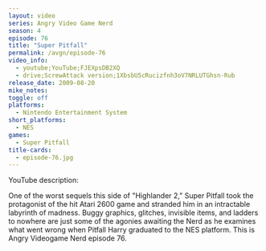 ```yaml
---
layout: video
series: Angry Video Game Nerd
season: 4
episode: 76
title: "Super Pitfall"
permalink: /avgn/episode-76
video_info:
  - youtube;YouTube;FJEXpsDB2XQ
  - drive;ScrewAttack version;1XbsbU5cRucizfnh3oV7NRLUTGhsn-Rub
release_date: 2009-08-20
mike_notes:
toggle: off
platforms:
  - Nintendo Entertainment System
short_platforms:
  - NES
games:
  - Super Pitfall
title-cards:
  - episode-76.jpg
---
```


<p class="yt-description">YouTube description:</p>

One of the worst sequels this side of "Highlander 2," Super Pitfall took the protagonist of the hit Atari 2600 game and stranded him in an intractable labyrinth of madness. Buggy graphics, glitches, invisible items, and ladders to nowhere are just some of the agonies awaiting the Nerd as he examines what went wrong when Pitfall Harry graduated to the NES platform. This is Angry Videogame Nerd episode 76.